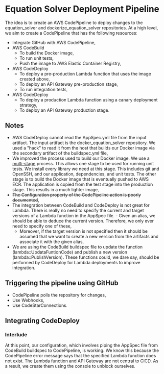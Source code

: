 # Equation Solver Deployment Pipeline
The idea is to create an AWS CodePipeline to deploy changes to the equation_solver and dockerize_equation_solver repositories. At a high level, we aim to create 
a CodePipeline that has the following resources:
- Integrate GitHub with AWS CodePipeline,
- AWS CodeBuild
    - To build the Docker image,
    - To run unit tests,
    - Push the image to AWS Elastic Container Registry,
- AWS CodeDeploy
  - To deploy a pre-production Lambda function that uses the image created above,
  - To deploy an API Gateway pre-production stage,
  - To run integration tests,
- AWS CodeDeploy
  - To deploy a production Lambda function using a canary deployment strategy,
  - To deploy an API Gateway production stage.


## Notes
- AWS CodeDeploy cannot read the AppSpec.yml file from the input artifact. The input artifact is the docker_equation_solver repository. We used a "hack" to read it from the host that builds our Docker image via the secondary artifact of the buildspec.yml file,
- We improved the process used to build our Docker image. We use a [multi-stage](https://docs.docker.com/language/java/run-tests/) process. This allows one stage to be used for running unit tests. We install every library we need at this stage. This includes git and OpenSSH, and our application, dependencies, and unit tests. The other stage is to build the Docker image that is eventually pushed to AWS ECR. The application is copied from the test stage into the production stage. This results in a much lighter image,
- ~~The Configuration property of the CodePipeline action is poorly documented~~,
- The integration between CodeBuild and CodeDeploy is not great for Lambda. There is really no need to specify the current and target versions of a Lambda function in the AppSpec file.       - Given an alias, we should be able to deduce the current version. Therefore, we only ever need to specify one of these,
    - Moreover, if the target version is not specified then it should be assumed that we want to create a new version from the artifacts and associate it with the given alias,
- We are using the CodeBuild buildspec file to update the function (lambda::UpdataFuntionCode) and publish a new version (lambda::PublishVersion). These functions could, we dare say, should be performed by CodeDeploy for Lambda deployments to improve integration.

## Triggering the pipeline using GitHub
- CodePipeline polls the repository for changes,
- Use Webhooks,
- Use CodeStarConnections.

## Integrating CodeDeploy

### Interlude
At this point, our configuration, which involves piping the AppSpec file from CodeBuild buildspec to CodePipeline, is working. We know this because the CodePipeline error message says that the specified Lambda function does not exist. The Lambda function and API Gateway are not central to CICD. As a result, we create them using the console to unblock ourselves. 
